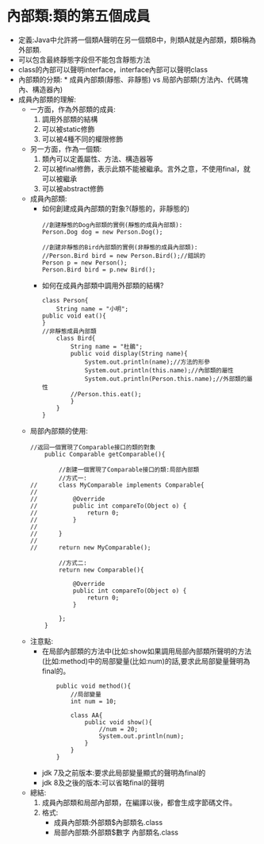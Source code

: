 # 內部類:類的第五個成員
   * 定義:Java中允許將一個類A聲明在另一個類B中，則類A就是內部類，類B稱為外部類.
   * 可以包含最終靜態字段但不能包含靜態方法
   * class的內部可以聲明interface，interface內部可以聲明class
   * 內部類的分類:
	* 成員內部類(靜態、非靜態) vs 局部內部類(方法內、代碼塊內、構造器內)
   * 成員內部類的理解:
     * 一方面，作為外部類的成員:
       1. 調用外部類的結構
       2. 可以被static修飾
       3. 可以被4種不同的權限修飾 
     * 另一方面，作為一個類:
       1. 類內可以定義屬性、方法、構造器等
       2. 可以被final修飾，表示此類不能被繼承。言外之意，不使用final，就可以被繼承
       3. 可以被abstract修飾
     * 成員內部類:
       * 如何創建成員內部類的對象?(靜態的，非靜態的)
			```
			//創建靜態的Dog內部類的實例(靜態的成員內部類):
			Person.Dog dog = new Person.Dog();

			//創建非靜態的Bird內部類的實例(非靜態的成員內部類):
			//Person.Bird bird = new Person.Bird();//錯誤的
			Person p = new Person();
			Person.Bird bird = p.new Bird();
			```
       * 如何在成員內部類中調用外部類的結構?
			```
			class Person{
				String name = "小明";
			public void eat(){
			}
			//非靜態成員內部類
				class Bird{
					String name = "杜鵑";
					public void display(String name){
						System.out.println(name);//方法的形參
						System.out.println(this.name);//內部類的屬性
						System.out.println(Person.this.name);//外部類的屬性
					//Person.this.eat();
					}
				}
			}
			```
     * 局部內部類的使用:
		```
		//返回一個實現了Comparable接口的類的對象
			public Comparable getComparable(){
				
				//創建一個實現了Comparable接口的類:局部內部類
				//方式一:
		//		class MyComparable implements Comparable{
		//
		//			@Override
		//			public int compareTo(Object o) {
		//				return 0;
		//			}
		//			
		//		}
		//		
		//		return new MyComparable();
				
				//方式二:
				return new Comparable(){

					@Override
					public int compareTo(Object o) {
						return 0;
					}
					
				};		
			}
		```
     * 注意點:
       * 在局部內部類的方法中(比如:show如果調用局部內部類所聲明的方法(比如:method)中的局部變量(比如:num)的話,要求此局部變量聲明為final的。
			```
				public void method(){
					//局部變量
					int num = 10;
					
					class AA{
						public void show(){
							//num = 20;
							System.out.println(num);							
						}
					}
				}
			```
       * jdk 7及之前版本:要求此局部變量顯式的聲明為final的
       * jdk 8及之後的版本:可以省略final的聲明
     * 總結:
       1. 成員內部類和局部內部類，在編譯以後，都會生成字節碼文件。
       2. 格式:
            * 成員內部類:外部類$內部類名.class
            * 局部內部類:外部類$數字 內部類名.class